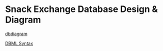 # Snack Exchange Database Design & Diagram

[dbdiagram](https://dbdiagram.io)

[DBML Syntax](https://www.dbml.org/docs/#dbml-full-syntax-docs)
